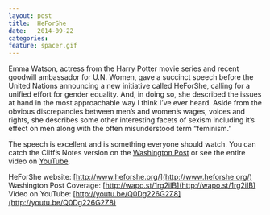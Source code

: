 ```yaml
---
layout: post
title:  HeForShe
date:   2014-09-22
categories:
feature: spacer.gif
---
```

Emma Watson, actress from the Harry Potter movie series and recent goodwill ambassador for U.N. Women, gave a succinct speech before the United Nations announcing a new initiative called HeForShe, calling for a unified effort for gender equality. And, in doing so, she described the issues at hand in the most approachable way I think I’ve ever heard. Aside from the obvious discrepancies between men’s and women’s wages, voices and rights, she describes some other interesting facets of sexism including it’s effect on men along with the often misunderstood term “feminism.” 

The speech is excellent and is something everyone should watch. You can catch the Cliff’s Notes version on the [Washington Post](http://www.washingtonpost.com/news/morning-mix/wp/2014/09/22/emma-watson-recruits-men-to-make-the-world-safer-for-women-with-heforshe-campaign/) or see the entire video on [YouTube](https://www.youtube.com/watch?v=Q0Dg226G2Z8&feature=youtu.be).

HeForShe website: [http://www.heforshe.org/](http://www.heforshe.org/)<br>
Washington Post Coverage: [http://wapo.st/1rg2iIB](http://wapo.st/1rg2iIB)<br>
Video on YouTube: [http://youtu.be/Q0Dg226G2Z8](http://youtu.be/Q0Dg226G2Z8)